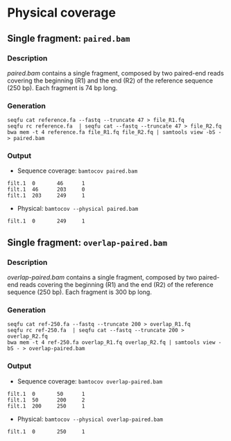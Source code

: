 # Physical coverage

## Single fragment: `paired.bam`

### Description

_paired.bam_ contains a single fragment, composed by two paired-end reads covering 
the beginning (R1) and the end (R2) of the reference sequence (250 bp).
Each fragment is 74 bp long.

### Generation

```text
seqfu cat reference.fa --fastq --truncate 47 > file_R1.fq
seqfu rc reference.fa  | seqfu cat --fastq --truncate 47 > file_R2.fq
bwa mem -t 4 reference.fa file_R1.fq file_R2.fq | samtools view -bS - > paired.bam
```

### Output

* Sequence coverage: `bamtocov paired.bam`

```text
filt.1  0       46      1
filt.1  46      203     0
filt.1  203     249     1
```

* Physical: `bamtocov --physical paired.bam`

```text
filt.1  0       249     1
```


## Single fragment: `overlap-paired.bam`

### Description

_overlap-paired.bam_ contains a single fragment, composed by two paired-end reads covering 
the beginning (R1) and the end (R2) of the reference sequence (250 bp).
Each fragment is 300 bp long.

### Generation

```text
seqfu cat ref-250.fa --fastq --truncate 200 > overlap_R1.fq
seqfu rc ref-250.fa  | seqfu cat --fastq --truncate 200 > overlap_R2.fq
bwa mem -t 4 ref-250.fa overlap_R1.fq overlap_R2.fq | samtools view -bS - > overlap-paired.bam
```

### Output

* Sequence coverage: `bamtocov overlap-paired.bam`

```text
filt.1  0       50      1
filt.1  50      200     2
filt.1  200     250     1
```

* Physical: `bamtocov --physical overlap-paired.bam`

```text
filt.1  0       250     1
```
